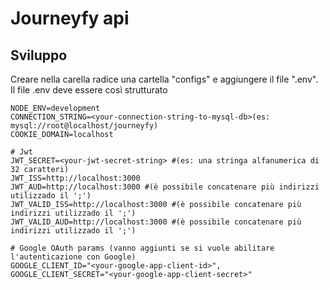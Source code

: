 # Journeyfy api

## Sviluppo
Creare nella carella radice una cartella "configs" e aggiungere il file ".env".  
Il file .env deve essere così strutturato
```
NODE_ENV=development
CONNECTION_STRING=<your-connection-string-to-mysql-db>(es: mysql://root@localhost/journeyfy)
COOKIE_DOMAIN=localhost

# Jwt
JWT_SECRET=<your-jwt-secret-string> #(es: una stringa alfanumerica di 32 caratteri)
JWT_ISS=http://localhost:3000
JWT_AUD=http://localhost:3000 #(è possibile concatenare più indirizzi utilizzado il ';')
JWT_VALID_ISS=http://localhost:3000 #(è possibile concatenare più indirizzi utilizzado il ';')
JWT_VALID_AUD=http://localhost:3000 #(è possibile concatenare più indirizzi utilizzado il ';')

# Google OAuth params (vanno aggiunti se si vuole abilitare l'autenticazione con Google)
GOOGLE_CLIENT_ID="<your-google-app-client-id>",
GOOGLE_CLIENT_SECRET="<your-google-app-client-secret>"
```
